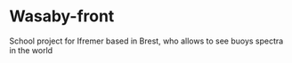 # Wasaby-front

School project for Ifremer based in Brest, who allows to see buoys spectra in the world

